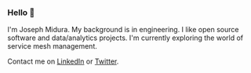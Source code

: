 ### Hello 👋

I'm Joseph Midura. My background is in engineering. I like open source software
and data/analytics projects. I'm currently exploring the world of service mesh management.

Contact me on [LinkedIn](https://www.linkedin.com/in/josephmidura/) or [Twitter](https://twitter.com/josephmidura).

<!--
**josephmidura/JosephMidura** is a ✨ _special_ ✨ repository because its `README.md` (this file) appears on your GitHub profile.

Here are some ideas to get you started:

- 🔭 I’m currently working on ...
- 🌱 I’m currently learning ...
- 👯 I’m looking to collaborate on ...
- 🤔 I’m looking for help with ...
- 💬 Ask me about ...
- 📫 How to reach me: ...
- 😄 Pronouns: ...
- ⚡ Fun fact: ...
-->

